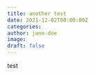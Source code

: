 ```yaml
---
title: another test
date: 2021-12-02T00:00:00Z
categories:
author: jane-doe
image:
draft: false
---
```


test
